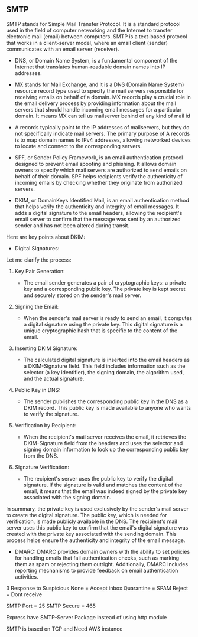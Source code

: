 ## SMTP
SMTP stands for Simple Mail Transfer Protocol. It is a standard protocol used in the field of computer networking and the Internet to transfer electronic mail (email) between computers. SMTP is a text-based protocol that works in a client-server model, where an email client (sender) communicates with an email server (receiver).

- DNS, or Domain Name System, is a fundamental component of the Internet that translates human-readable domain names into IP addresses. 

- MX stands for Mail Exchange, and it is a DNS (Domain Name System) resource record type used to specify the mail servers responsible for receiving emails on behalf of a domain. MX records play a crucial role in the email delivery process by providing information about the mail servers that should handle incoming email messages for a particular domain. It means MX can tell us mailserver behind of any kind of mail id

- A records typically point to the IP addresses of mailservers, but they do not specifically indicate mail servers. The primary purpose of A records is to map domain names to IPv4 addresses, allowing networked devices to locate and connect to the corresponding servers.

- SPF, or Sender Policy Framework, is an email authentication protocol designed to prevent email spoofing and phishing. It allows domain owners to specify which mail servers are authorized to send emails on behalf of their domain. SPF helps recipients verify the authenticity of incoming emails by checking whether they originate from authorized servers.

- DKIM, or DomainKeys Identified Mail, is an email authentication method that helps verify the authenticity and integrity of email messages. It adds a digital signature to the email headers, allowing the recipient's email server to confirm that the message was sent by an authorized sender and has not been altered during transit.


Here are key points about DKIM:

- Digital Signatures:

Let me clarify the process:

1. Key Pair Generation:
   - The email sender generates a pair of cryptographic keys: a private key and a corresponding public key. The private key is kept secret and securely stored on the sender's mail server.

2. Signing the Email:
   - When the sender's mail server is ready to send an email, it computes a digital signature using the private key. This digital signature is a unique cryptographic hash that is specific to the content of the email.

3. Inserting DKIM Signature:
   - The calculated digital signature is inserted into the email headers as a DKIM-Signature field. This field includes information such as the selector (a key identifier), the signing domain, the algorithm used, and the actual signature.

4. Public Key in DNS:
   - The sender publishes the corresponding public key in the DNS as a DKIM record. This public key is made available to anyone who wants to verify the signature.

5. Verification by Recipient:
   - When the recipient's mail server receives the email, it retrieves the DKIM-Signature field from the headers and uses the selector and signing domain information to look up the corresponding public key from the DNS.

6. Signature Verification:
   - The recipient's server uses the public key to verify the digital signature. If the signature is valid and matches the content of the email, it means that the email was indeed signed by the private key associated with the signing domain.

In summary, the private key is used exclusively by the sender's mail server to create the digital signature. The public key, which is needed for verification, is made publicly available in the DNS. The recipient's mail server uses this public key to confirm that the email's digital signature was created with the private key associated with the sending domain. This process helps ensure the authenticity and integrity of the email message.

- DMARC:
DMARC provides domain owners with the ability to set policies for handling emails that fail authentication checks, such as marking them as spam or rejecting them outright. Additionally, DMARC includes reporting mechanisms to provide feedback on email authentication activities.

3 Response to Suspicious 
None = Accept inbox
Quarantine = SPAM
Reject = Dont receive

SMTP Port = 25
SMTP Secure = 465

Express have SMTP-Server Package instead of using http module

SMTP is based on TCP and Need AWS instance
